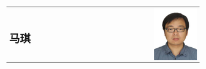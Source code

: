 <table board="0">
<tr>
  <td width="75%">
  <h1>马琪</h1>
  </td>
  <td width="25%">
  <img src="/马琪MaQi.jpg" width="100%">
  </td>
</tr>
</table>
